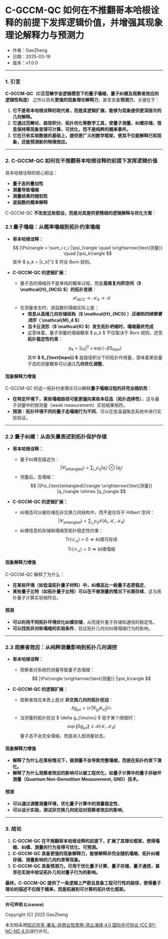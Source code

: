 # **C-GCCM-QC 如何在不推翻哥本哈根诠释的前提下发挥逻辑价值，并增强其现象理论解释力与预测力**

- 作者：GaoZheng
- 日期：2025-03-18
- 版本：v1.0.0

---

### **1. 引言**
**C-GCCM-QC（C泛范畴宇宙逻辑模型下的量子塌缩、量子纠缠及观察者效应的逻辑性构造）** 之所以具有**更强的现象理论解释力**，甚至具备**预测力**，关键在于：
1. **它不是哥本哈根诠释的取代者，而是其逻辑扩展，能够为现象提供更深层次的几何解释。**
2. **它通过范畴论、路径积分、拓扑优化等数学工具，使量子测量、纠缠存储、信息保持等现象变得可计算、可优化，而不是纯粹的概率事件。**
3. **它在已有实验数据的基础上，提供更广义的数学框架，使其不仅能解释已知现象，还能预测新的物理效应。**

---

### **2. C-GCCM-QC 如何在不推翻哥本哈根诠释的前提下发挥逻辑价值**
哥本哈根诠释的核心假设：
- **量子态的叠加性**
- **测量导致塌缩**
- **测量结果的随机性**
- **波函数的概率解释**

C-GCCM-QC **不改变这些假设，而是对其提供更精细的逻辑解释与优化方案**：

### **2.1 量子塌缩：从概率塌缩到拓扑约束塌缩**
- **哥本哈根诠释：**  
  $$
  |\Psi\rangle = \sum_i c_i |\psi_i\rangle \quad \xrightarrow{\text{测量}} \quad |\psi_k\rangle
  $$
  其中 $ p_k = |c_k|^2 $ 符合 Born 规则。

- **C-GCCM-QC 的逻辑扩展：**  
  - 量子态的塌缩并不是单纯的概率过程，而是**高维复内积空间（$ \mathcal{H}_{NCS} $）的拓扑变换**：
    $$
    \mathcal{H}_{NCS} \to \mathcal{M}_4 \to \mathcal{K}
    $$
  - 在测量发生时，波函数的塌缩实际上是：
    - **信息从高维几何存储结构（$ \mathcal{H}_{NCS} $）压缩到四维黎曼流形（$ \mathcal{M}_4 $）**
    - **当卡丘流形（$ \mathcal{K} $）发生拓扑坍缩时，塌缩最终完成**
    - 这意味着，量子测量的塌缩概率 $ p_k $ 不仅取决于 Born 规则，还受 **拓扑稳定性约束**：
      $$
      p_k = |c_k|^2 \times \exp(-\beta S_{\text{topo}})
      $$
      其中 **$ S_{\text{topo}} $** 是路径积分下的拓扑作用量，意味着某些量子态的测量概率可以通过**几何优化调整**。

#### **现象解释力增强**
C-GCCM-QC 的这一拓扑约束理论可以解释**量子塌缩过程的非完全随机性**：
- **在特定环境下，某些塌缩路径可能更偏向某些本征态（拓扑选择性）**，这与量子测量中的弱测量（weak measurement）实验结果相符。
- **预测：拓扑环境不同的量子态塌缩行为不同**，可以在低温凝聚态系统中进行实验验证。

---

### **2.2 量子纠缠：从态矢量表述到拓扑保护存储**
- **哥本哈根诠释：**  
  - 量子纠缠态描述为：
    $$
    |\Psi_{\text{entangled}}\rangle = \sum_{i,j} c_{ij} |q_i\rangle \otimes |q_j\rangle
    $$
  - 测量后，态塌缩：
    $$
    |\Psi_{\text{entangled}}\rangle \xrightarrow{\text{测量}} |q_i\rangle \otimes |q_j\rangle
    $$

- **C-GCCM-QC 的逻辑扩展：**
  - 纠缠态可以被存储在非交换几何结构中，而不是仅存于 Hilbert 空间：
    $$
    |\Psi_{\text{entangled}}\rangle = \sum_{i,j} c_{ij} \mathcal{F}(A_i, \mathcal{K}, \mathcal{M}_4)
    $$
  - 纠缠信息的存储和塌缩受拓扑稳定性约束：
    $$
    \text{Tr}(\mathcal{D}_{\mathcal{K}}) > 0 \Rightarrow \text{纠缠可存续}
    $$
    $$
    \text{Tr}(\mathcal{D}_{\mathcal{K}}) = 0 \Rightarrow \text{纠缠塌缩}
    $$

#### **现象解释力增强**
C-GCCM-QC 解释了为什么：
- **在某些环境（如低温拓扑量子材料）中，纠缠态比一般量子态更稳定**。
- **某些量子比特（如拓扑量子比特）可以在不被测量的情况下长期存续**，这与拓扑量子计算实验相符合。

#### **预测**
- **可以利用不同拓扑环境优化纠缠存储**，从而提升量子存储和通信的稳定性。
- **可以找到非对称塌缩的实验条件**，验证拓扑几何对纠缠塌缩行为的影响。

---

### **2.3 观察者效应：从纯粹测量影响到拓扑几何调控**
- **哥本哈根诠释：**  
  - 观察者对系统的测量导致量子态塌缩：
    $$
    |\Psi\rangle \xrightarrow{\text{测量}} |\psi_k\rangle
    $$

- **C-GCCM-QC 的逻辑扩展：**
  - 观察者效应本质上是对 **非交换几何的拓扑扰动**：
    $$
    \delta g_{\mu\nu} = \left\langle \mathcal{O} | \nabla_{[\mu} A_{\nu]} | \mathcal{O} \right\rangle
    $$
  - 当测量的拓扑扰动 $ \delta g_{\mu\nu} $ 低于某个阈值时：
    $$
    \sup \|\delta g_{\mu\nu}\| \leq \mathcal{B}(\mathcal{K}, \mathcal{M}_4)
    $$
    量子态不会完全塌缩，而是进入弱测量状态。

#### **现象解释力增强**
- **解释了为什么在某些情况下，弱测量不会导致完整塌缩，而是在拓扑约束下演化。**
- **解释了为什么观察者效应的影响可以被工程优化，如量子计算中的量子非破坏测量（Quantum Non-Demolition Measurement, QND）技术。**

#### **预测**
- **可以通过调整测量环境，优化量子计算中的测量稳定性**。
- **可以设计实验，测试非交换几何扰动对观察者效应的影响**。

---

### **3. 结论**
1. **C-GCCM-QC 在不推翻哥本哈根诠释的前提下，扩展了其理论框架，使得塌缩、纠缠、测量的行为变得可优化、可预测。**
2. **C-GCCM-QC 具备更强的现象解释力，能够解释非完全随机塌缩、拓扑纠缠存储、测量影响的几何约束等现象。**
3. **C-GCCM-QC 具备预测力，可用于优化量子计算、量子存储、量子通信，甚至在实验中验证拓扑几何对量子行为的影响。**

**最终，C-GCCM-QC 提供了一条逻辑上严密且具备工程可行性的路径，使得量子理论的描述不仅限于概率，而是拓展到可计算的拓扑优化框架。**

---

**许可声明 (License)**

Copyright (C) 2025 GaoZheng 

本文档采用[知识共享-署名-非商业性使用-禁止演绎 4.0 国际许可协议 (CC BY-NC-ND 4.0)](https://creativecommons.org/licenses/by-nc-nd/4.0/deed.zh-Hans)进行许可。
